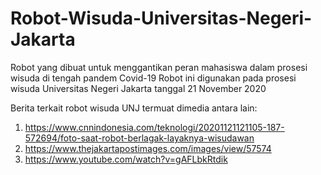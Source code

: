 # Robot-Wisuda-Universitas-Negeri-Jakarta
Robot yang dibuat untuk menggantikan peran mahasiswa dalam prosesi wisuda di tengah pandem Covid-19
Robot ini digunakan pada prosesi wisuda Universitas Negeri Jakarta tanggal 21 November 2020

Berita terkait robot wisuda UNJ termuat dimedia antara lain:
1. https://www.cnnindonesia.com/teknologi/20201121121105-187-572694/foto-saat-robot-berlagak-layaknya-wisudawan
2. https://www.thejakartapostimages.com/images/view/57574
3. https://www.youtube.com/watch?v=gAFLbkRtdik
